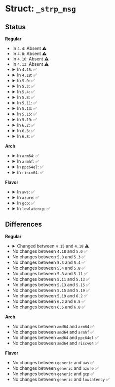 # Struct: <code>_strp_msg</code>

## Status
<b>Regular</b>
<ul>
<li>
In <code>4.4</code>: Absent ⚠️
</li>
<li>
In <code>4.8</code>: Absent ⚠️
</li>
<li>
In <code>4.10</code>: Absent ⚠️
</li>
<li>
In <code>4.13</code>: Absent ⚠️
</li>
<li>
<details>
<summary>In <code>4.15</code>: ✅</summary>

```c
struct _strp_msg {
    struct strp_msg strp;
    int accum_len;
    int early_eaten;
};
```
</details>
</li>
<li>
<details>
<summary>In <code>4.18</code>: ✅</summary>

```c
struct _strp_msg {
    struct strp_msg strp;
    int accum_len;
};
```
</details>
</li>
<li>
<details>
<summary>In <code>5.0</code>: ✅</summary>

```c
struct _strp_msg {
    struct strp_msg strp;
    int accum_len;
};
```
</details>
</li>
<li>
<details>
<summary>In <code>5.3</code>: ✅</summary>

```c
struct _strp_msg {
    struct strp_msg strp;
    int accum_len;
};
```
</details>
</li>
<li>
<details>
<summary>In <code>5.4</code>: ✅</summary>

```c
struct _strp_msg {
    struct strp_msg strp;
    int accum_len;
};
```
</details>
</li>
<li>
<details>
<summary>In <code>5.8</code>: ✅</summary>

```c
struct _strp_msg {
    struct strp_msg strp;
    int accum_len;
};
```
</details>
</li>
<li>
<details>
<summary>In <code>5.11</code>: ✅</summary>

```c
struct _strp_msg {
    struct strp_msg strp;
    int accum_len;
};
```
</details>
</li>
<li>
<details>
<summary>In <code>5.13</code>: ✅</summary>

```c
struct _strp_msg {
    struct strp_msg strp;
    int accum_len;
};
```
</details>
</li>
<li>
<details>
<summary>In <code>5.15</code>: ✅</summary>

```c
struct _strp_msg {
    struct strp_msg strp;
    int accum_len;
};
```
</details>
</li>
<li>
<details>
<summary>In <code>5.19</code>: ✅</summary>

```c
struct _strp_msg {
    struct strp_msg strp;
    int accum_len;
};
```
</details>
</li>
<li>
<details>
<summary>In <code>6.2</code>: ✅</summary>

```c
struct _strp_msg {
    struct strp_msg strp;
    int accum_len;
};
```
</details>
</li>
<li>
<details>
<summary>In <code>6.5</code>: ✅</summary>

```c
struct _strp_msg {
    struct strp_msg strp;
    int accum_len;
};
```
</details>
</li>
<li>
<details>
<summary>In <code>6.8</code>: ✅</summary>

```c
struct _strp_msg {
    struct strp_msg strp;
    int accum_len;
};
```
</details>
</li>
</ul>
<b>Arch</b>
<ul>
<li>
<details>
<summary>In <code>arm64</code>: ✅</summary>

```c
struct _strp_msg {
    struct strp_msg strp;
    int accum_len;
};
```
</details>
</li>
<li>
<details>
<summary>In <code>armhf</code>: ✅</summary>

```c
struct _strp_msg {
    struct strp_msg strp;
    int accum_len;
};
```
</details>
</li>
<li>
<details>
<summary>In <code>ppc64el</code>: ✅</summary>

```c
struct _strp_msg {
    struct strp_msg strp;
    int accum_len;
};
```
</details>
</li>
<li>
<details>
<summary>In <code>riscv64</code>: ✅</summary>

```c
struct _strp_msg {
    struct strp_msg strp;
    int accum_len;
};
```
</details>
</li>
</ul>
<b>Flavor</b>
<ul>
<li>
<details>
<summary>In <code>aws</code>: ✅</summary>

```c
struct _strp_msg {
    struct strp_msg strp;
    int accum_len;
};
```
</details>
</li>
<li>
<details>
<summary>In <code>azure</code>: ✅</summary>

```c
struct _strp_msg {
    struct strp_msg strp;
    int accum_len;
};
```
</details>
</li>
<li>
<details>
<summary>In <code>gcp</code>: ✅</summary>

```c
struct _strp_msg {
    struct strp_msg strp;
    int accum_len;
};
```
</details>
</li>
<li>
<details>
<summary>In <code>lowlatency</code>: ✅</summary>

```c
struct _strp_msg {
    struct strp_msg strp;
    int accum_len;
};
```
</details>
</li>
</ul>

## Differences
<b>Regular</b>
<ul>
<li>
<details>
<summary>Changed between <code>4.15</code> and <code>4.18</code> ⚠️</summary>
<ul>
<li>
<b>Field removed. </b>
<code>int early_eaten</code>
</li>
</ul>
</details>
</li>
<li>
No changes between <code>4.18</code> and <code>5.0</code> ✅
</li>
<li>
No changes between <code>5.0</code> and <code>5.3</code> ✅
</li>
<li>
No changes between <code>5.3</code> and <code>5.4</code> ✅
</li>
<li>
No changes between <code>5.4</code> and <code>5.8</code> ✅
</li>
<li>
No changes between <code>5.8</code> and <code>5.11</code> ✅
</li>
<li>
No changes between <code>5.11</code> and <code>5.13</code> ✅
</li>
<li>
No changes between <code>5.13</code> and <code>5.15</code> ✅
</li>
<li>
No changes between <code>5.15</code> and <code>5.19</code> ✅
</li>
<li>
No changes between <code>5.19</code> and <code>6.2</code> ✅
</li>
<li>
No changes between <code>6.2</code> and <code>6.5</code> ✅
</li>
<li>
No changes between <code>6.5</code> and <code>6.8</code> ✅
</li>
</ul>
<b>Arch</b>
<ul>
<li>
No changes between <code>amd64</code> and <code>arm64</code> ✅
</li>
<li>
No changes between <code>amd64</code> and <code>armhf</code> ✅
</li>
<li>
No changes between <code>amd64</code> and <code>ppc64el</code> ✅
</li>
<li>
No changes between <code>amd64</code> and <code>riscv64</code> ✅
</li>
</ul>
<b>Flavor</b>
<ul>
<li>
No changes between <code>generic</code> and <code>aws</code> ✅
</li>
<li>
No changes between <code>generic</code> and <code>azure</code> ✅
</li>
<li>
No changes between <code>generic</code> and <code>gcp</code> ✅
</li>
<li>
No changes between <code>generic</code> and <code>lowlatency</code> ✅
</li>
</ul>
